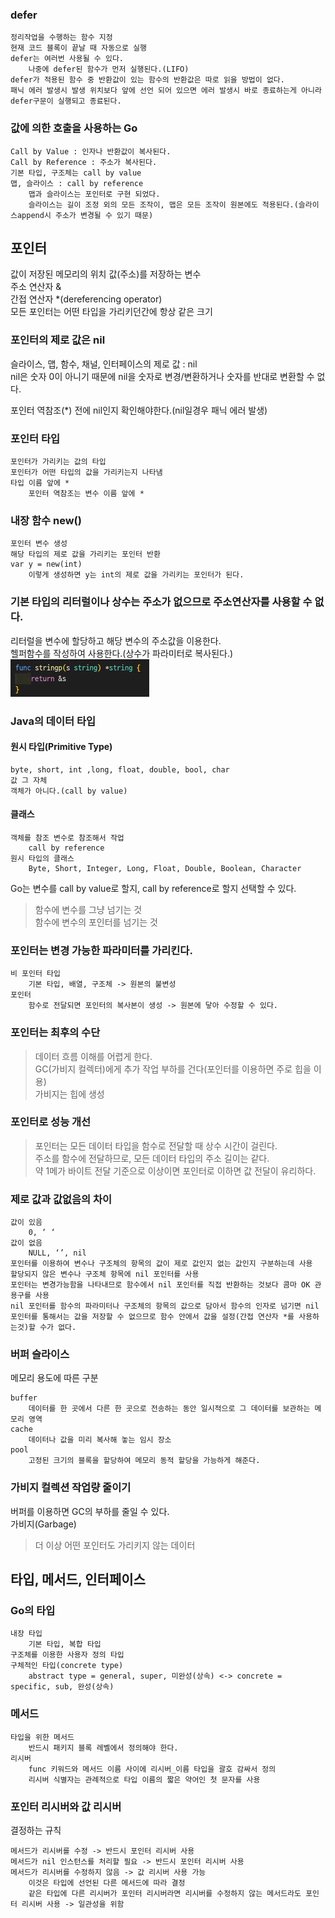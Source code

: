 ### defer

    정리작업을 수행하는 함수 지정
    현재 코드 블록이 끝날 때 자동으로 실행
    defer는 여러번 사용될 수 있다.
        나중에 defer된 함수가 먼저 실행된다.(LIFO)
    defer가 적용된 함수 중 반환값이 있는 함수의 반환값은 따로 읽을 방법이 없다.
    패닉 에러 발생시 발생 위치보다 앞에 선언 되어 있으면 에러 발생시 바로 종료하는게 아니라 defer구문이 실행되고 종료된다.

### 값에 의한 호출을 사용하는 Go

    Call by Value : 인자나 반환값이 복사된다.
    Call by Reference : 주소가 복사된다.
    기본 타입, 구조체는 call by value
    맵, 슬라이스 : call by reference
        맵과 슬라이스는 포인터로 구현 되었다.
        슬라이스는 길이 조정 외의 모든 조작이, 맵은 모든 조작이 원본에도 적용된다.(슬라이스append시 주소가 변경될 수 있기 때문)

## 포인터
값이 저장된 메모리의 위치 값(주소)를 저장하는 변수   
주소 연산자 &   
간접 연산자 *(dereferencing operator)   
모든 포인터는 어떤 타입을 가리키던간에 항상 같은 크기   

### 포인터의 제로 값은 nil
슬라이스, 맵, 함수, 채널, 인터페이스의 제로 값 : nil   
nil은 숫자 0이 아니기 때문에 nil을 숫자로 변경/변환하거나 숫자를 반대로 변환할 수 없다.   

포인터 역참조(*) 전에 nil인지 확인해야한다.(nil일경우 패닉 에러 발생)

### 포인터 타입

    포인터가 가리키는 값의 타입
    포인터가 어떤 타입의 값을 가리키는지 나타냄
    타입 이름 앞에 *
        포인터 역참조는 변수 이름 앞에 *

### 내장 함수 new()

    포인터 변수 생성
    해당 타입의 제로 값을 가리키는 포인터 반환
    var y = new(int)
        이렇게 생성하면 y는 int의 제로 값을 가리키는 포인터가 된다.

### 기본 타입의 리터럴이나 상수는 주소가 없으므로 주소연산자를 사용할 수 없다.
리터럴을 변수에 할당하고 해당 변수의 주소값을 이용한다.   
헬퍼함수를 작성하여 사용한다.(상수가 파라미터로 복사된다.)   
![image](../images/image82.png)   

### Java의 데이터 타입
#### 원시 타입(Primitive Type)

    byte, short, int ,long, float, double, bool, char
    값 그 자체
    객체가 아니다.(call by value)

#### 클래스

    객체를 참조 변수로 참조해서 작업
        call by reference
    원시 타입의 클래스
        Byte, Short, Integer, Long, Float, Double, Boolean, Character

Go는 변수를 call by value로 할지, call by reference로 할지 선택할 수 있다.
>함수에 변수를 그냥 넘기는 것   
함수에 변수의 포인터를 넘기는 것

### 포인터는 변경 가능한 파라미터를 가리킨다.

    비 포인터 타입
        기본 타입, 배열, 구조체 -> 원본의 불변성
    포인터
        함수로 전달되면 포인터의 복사본이 생성 -> 원본에 닿아 수정할 수 있다.

### 포인터는 최후의 수단
>데이터 흐름 이해를 어렵게 한다.   
GC(가비지 컬렉터)에게 추가 작업 부하를 건다(포인터를 이용하면 주로 힙을 이용)   
가비지는 힙에 생성   

### 포인터로 성능 개선
>포인터는 모든 데이터 타입을 함수로 전달할 때 상수 시간이 걸린다.   
주소를 함수에 전달하므로, 모든 데이터 타입의 주소 길이는 같다.   
약 1메가 바이트 전달 기준으로 이상이면 포인터로 이하면 값 전달이 유리하다.   

### 제로 값과 값없음의 차이

    값이 있음
        0, ‘ ‘
    값이 없음
        NULL, ‘’, nil
    포인터를 이용하여 변수나 구조체의 항목의 값이 제로 값인지 없는 값인지 구분하는데 사용
    할당되지 않은 변수나 구조체 항목에 nil 포인터를 사용
    포인터는 변경가능함을 나타내므로 함수에서 nil 포인터를 직접 반환하는 것보다 콤마 OK 관용구를 사용
    nil 포인터를 함수의 파라미터나 구조체의 항목의 값으로 담아서 함수의 인자로 넘기면 nil 포인터를 통해서는 값을 저장할 수 없으므로 함수 안에서 값을 설정(간접 연산자 *를 사용하는것)할 수가 없다.

### 버퍼 슬라이스
메모리 용도에 따른 구분

    buffer
        데이터를 한 곳에서 다른 한 곳으로 전송하는 동안 일시적으로 그 데이터를 보관하는 메모리 영역
    cache
        데이터나 값을 미리 복사해 놓는 임시 장소 
    pool
        고정된 크기의 블록을 할당하여 메모리 동적 할당을 가능하게 해준다.

### 가비지 컬렉션 작업량 줄이기
버퍼를 이용하면 GC의 부하를 줄일 수 있다.   
가비지(Garbage)   
>더 이상 어떤 포인터도 가리키지 않는 데이터   

## 타입, 메서드, 인터페이스
### Go의 타입

    내장 타입
        기본 타입, 복합 타입
    구조체를 이용한 사용자 정의 타입
    구체적인 타입(concrete type)
        abstract type = general, super, 미완성(상속) <-> concrete = specific, sub, 완성(상속)

### 메서드

    타입을 위한 메서드
        반드시 패키지 블록 레벨에서 정의해야 한다.
    리시버
        func 키워드와 메서드 이름 사이에 리시버_이름 타입을 괄호 감싸서 정의
        리시버 식별자는 관례적으로 타입 이름의 짧은 약어인 첫 문자를 사용

### 포인터 리시버와 값 리시버
결정하는 규칙

    메서드가 리시버를 수정 -> 반드시 포인터 리시버 사용
    메서드가 nil 인스턴스를 처리할 필요 -> 반드시 포인터 리시버 사용
    메서드가 리시버를 수정하지 않음 -> 값 리시버 사용 가능
        이것은 타입에 선언된 다른 메서드에 따라 결정
        같은 타입에 다른 리시버가 포인터 리시버라면 리시버를 수정하지 않는 메서드라도 포인터 리시버 사용 -> 일관성을 위함
